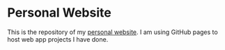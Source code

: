 # Personal Website
This is the repository of my [personal website](https://michael-kha.com). I am
using GitHub pages to host web app projects I have done.
